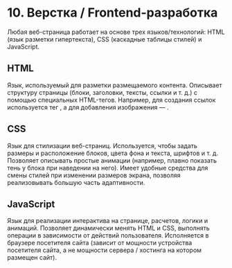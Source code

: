 # 10. Верстка / Frontend-разработка

Любая веб-страница работает на основе трех языков/технологий:
HTML (язык разметки гипертекста), CSS (каскадные таблицы стилей) и JavaScript.

## HTML

Язык, используемый для разметки размещаемого контента. Описывает структуру страницы (блоки, заголовки, тексты, ссылки и т. д.) с помощью специальных HTML-тегов. Например, для создания ссылок используется тег <a>, а для добавления изображения — <img>.



## CSS

Язык для стилизации веб-страниц. Используется, чтобы задать размеры и расположение блоков, цвета фона и текста, шрифтов и т. д. Позволяет описывать простые анимации (например, плавно показать тень у блока при наведении на него). Имеет удобные средства для смены стилей при изменении размеров экрана, позволяя реализовывать большую часть адаптивности.

## JavaScript

Язык для реализации интерактива на странице, расчетов, логики и анимаций. Позволяет динамически менять HTML и CSS, выполнять операции в зависимости от действий пользователя. Исполняется в браузере посетителя сайта (зависит от мощности устройства посетителя сайта, а не мощности сервера / хостинга на котором размещен сайт).
